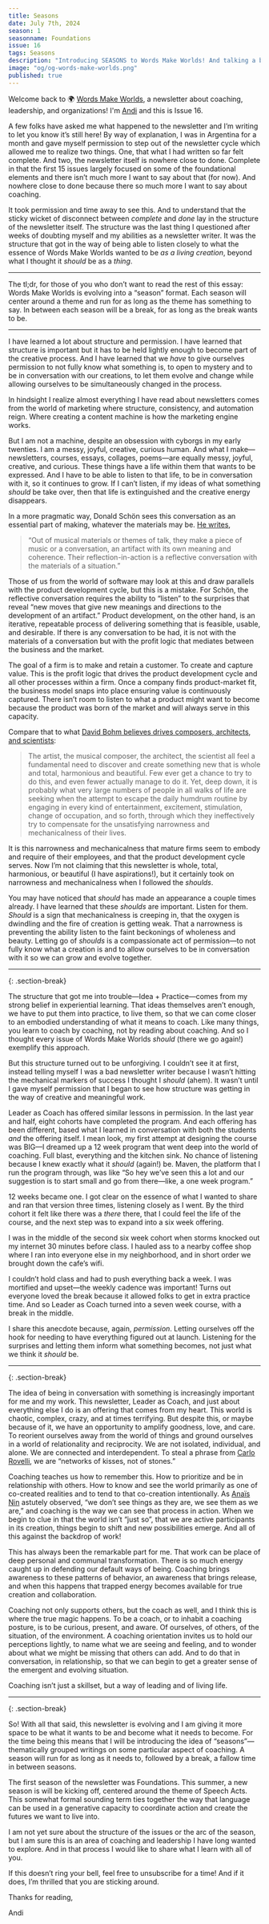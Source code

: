 ```yaml
---
title: Seasons
date: July 7th, 2024
season: 1
seasonname: Foundations
issue: 16
tags: Seasons
description: "Introducing SEASONS to Words Make Worlds! And talking a bit about structure, permission, and meaning."
image: "og/og-words-make-worlds.png"
published: true
---
```


Welcome back to 🌍 [Words Make Worlds](https://methodandmatter.com/words-make-worlds), a newsletter about coaching, leadership, and organizations! I'm [Andi](https://methodandmatter.com/about) and this is Issue 16.

A few folks have asked me what happened to the newsletter and I’m writing to let you know it’s still here! By way of explanation, I was in Argentina for a month and gave myself permission to step out of the newsletter cycle which allowed me to realize two things. One, that what I had written so far felt complete. And two, the newsletter itself is nowhere close to done. Complete in that the first 15 issues largely focused on some of the foundational elements and there isn’t much more I want to say about that (for now). And nowhere close to done because there so much more I want to say about coaching.

It took permission and time away to see this. And to understand that the sticky wicket of disconnect between _complete_ and _done_ lay in the structure of the newsletter itself. The structure was the last thing I questioned after weeks of doubting myself and my abilities as a newsletter writer. It was the structure that got in the way of being able to listen closely to what the essence of Words Make Worlds wanted to be _as a living creation_, beyond what I thought it _should_ be as a _thing_.   

---

The tl;dr, for those of you who don’t want to read the rest of this essay: Words Make Worlds is evolving into a “season” format. Each season will center around a theme and run for as long as the theme has something to say. In between each season will be a break, for as long as the break wants to be.

---

I have learned a lot about structure and permission. I have learned that structure is important but it has to be held lightly enough to become part of the creative process. And I have learned that we _have_ to give ourselves permission to not fully know what something is, to open to mystery and to be in conversation with our creations, to let them evolve and change while allowing ourselves to be simultaneously changed in the process.

In hindsight I realize almost everything I have read about newsletters comes from the world of marketing where structure, consistency, and automation reign. Where creating a content machine is how the marketing engine works.   

But I am not a machine, despite an obsession with cyborgs in my early twenties. I am a messy, joyful, creative, curious human. And what I make&mdash;newsletters, courses, essays, collages, poems&mdash;are equally messy, joyful, creative, and curious. These things have a life within them that wants to be expressed. And I have to be able to listen to that life, to be in conversation with it, so it continues to grow. If I can’t listen, if my ideas of what something _should_ be take over, then that life is extinguished and the creative energy disappears.

In a more pragmatic way, Donald Schön sees this conversation as an essential part of making, whatever the materials may be. [He writes](https://www.amazon.com/Educating-Reflective-Practitioner-Teaching-Professions/dp/1555422209),

> “Out of musical materials or themes of talk, they make a piece of music or a conversation, an artifact with its own meaning and coherence. Their reflection-in-action is a reflective conversation with the materials of a situation.”

Those of us from the world of software may look at this and draw parallels with the product development cycle, but this is a mistake. For Schön, the reflective conversation requires the ability to “listen” to the surprises that reveal “new moves that give new meanings and directions to the development of an artifact.” Product development, on the other hand, is an iterative, repeatable process of delivering something that is feasible, usable, and desirable. If there is any conversation to be had, it is not with the materials of a conversation but with the profit logic that mediates between the business and the market.

The goal of a firm is to make and retain a customer. To create and capture value. This is the profit logic that drives the product development cycle and all other processes within a firm. Once a company finds product-market fit, the business model snaps into place ensuring value is continuously captured. There isn’t room to listen to what a product might want to become because the product was born of the market and will always serve in this capacity.

Compare that to what [David Bohm believes drives composers, architects, and scientists](https://www.amazon.com/Creativity-Routledge-Classics-75/dp/0415336406):

> The artist, the musical composer, the architect, the scientist all feel a fundamental need to discover and create something new that is whole and total, harmonious and beautiful. Few ever get a chance to try to do this, and even fewer actually manage to do it. Yet, deep down, it is probably what very large numbers of people in all walks of life are seeking when the attempt to escape the daily humdrum routine by engaging in every kind of entertainment, excitement, stimulation, change of occupation, and so forth, through which they ineffectively try to compensate for the unsatisfying narrowness and mechanicalness of their lives.

It is this narrowness and mechanicalness that mature firms seem to embody and require of their employees, and that the product development cycle serves. Now I’m not claiming that this newsletter is whole, total, harmonious, or beautiful (I have aspirations!), but it certainly took on narrowness and mechanicalness when I followed the _shoulds_.

You may have noticed that _should_ has made an appearance a couple times already. I have learned that these _shoulds_ are important. Listen for them. _Should_ is a sign that mechanicalness is creeping in, that the oxygen is dwindling and the fire of creation is getting weak. That a narrowness is preventing the ability listen to the faint beckonings of wholeness and beauty. Letting go of _shoulds_ is a compassionate act of permission&mdash;to not fully know what a creation is and to allow ourselves to be in conversation with it so we can grow and evolve together.

---
{: .section-break}

The structure that got me into trouble&mdash;Idea + Practice&mdash;comes from my strong belief in experiential learning. That ideas themselves aren’t enough, we have to put them into practice, to live them, so that we can come closer to an embodied understanding of what it means to coach. Like many things, you learn to coach by coaching, not by reading about coaching. And so I thought every issue of Words Make Worlds _should_ (there we go again!) exemplify this approach.

But this structure turned out to be unforgiving.  I couldn’t see it at first, instead telling myself I was a bad newsletter writer because I wasn’t hitting the mechanical markers of success I thought I _should_ (ahem). It wasn’t until I gave myself permission that I began to see how structure was getting in the way of creative and meaningful work.

Leader as Coach has offered similar lessons in permission. In the last year and half, eight cohorts have completed the program. And each offering has been different, based what I learned in conversation with both the students _and_ the offering itself. I mean look, my first attempt at designing the course was BIG&mdash;I dreamed up a 12 week program that went deep into the world of coaching. Full blast, everything and the kitchen sink. No chance of listening because I knew exactly what it _should_ (again!) be. Maven, the platform that I run the program through, was like “So hey we’ve seen this a lot and our suggestion is to start small and go from there&mdash;like, a one week program.”

12 weeks became one. I got clear on the essence of what I wanted to share and ran that version three times, listening closely as I went. By the third cohort it felt like there was a _there_ there, that I could feel the life of the course, and the next step was to expand into a six week offering.

I was in the middle of the second six week cohort when storms knocked out my internet 30 minutes before class. I hauled ass to a nearby coffee shop where I ran into everyone else in my neighborhood, and in short order we brought down the cafe’s wifi.  

I couldn’t hold class and had to push everything back a week. I was mortified and upset&mdash;the weekly cadence was important! Turns out everyone loved the break because it allowed folks to get in extra practice time. And so Leader as Coach turned into a seven week course, with a break in the middle.

I share this anecdote because, again, _permission_. Letting ourselves off the hook for needing to have everything figured out at launch. Listening for the surprises and letting them inform what something becomes, not just what we think it _should_ be.  

----
{: .section-break}

The idea of being in conversation with something is increasingly important for me and my work. This newsletter, Leader as Coach, and just about everything else I do is an offering that comes from my heart. This world is chaotic, complex, crazy, and at times terrifying. But despite this, or maybe because of it, we have an opportunity to amplify goodness, love, and care. To reorient ourselves away from the world of things and ground ourselves in a world of relationality and reciprocity. We are not isolated, individual, and alone. We are connected and interdependent. To steal a phrase from [Carlo Rovelli](#),  we are “networks of kisses, not of stones.”

Coaching teaches us how to remember this. How to prioritize and be in relationship with others. How to know and see the world primarily as one of co-created realities and to tend to that co-creation intentionally. As [Anaïs Nin](https://www.amazon.com/Seduction-Minotaur-Authoritative-Anais-Nin-ebook/dp/B003H9LJWO/ref=sr_1_1?crid=23DFD9X44OSGK&dib=eyJ2IjoiMSJ9.KsKsYbKzDxpXb7fetc2RvAantQM3KgufydooE5GIORZiYEQi4QRudhyDftHMaPMr68_ggXwdO59pi0oEd43Dxlq3rZD_ZmE3d2i6qiDT71Iomdo5Elnn2O3RULW4GPCCss164rFlOw9eZhOXIzlUGiHQeibg26ETJwYSbayfGsx2Z-fxBetWTrxBl-w72g0SkeCOo2JD-Z_FRD2tNfd6LzmXUt9Yf-1m_y1HeQA7ZNunS1VhTysaRScgJtabCHECb8BRhLIw_ioh5OHK4XGaPwo9Mp3pL-JrdFX1vqQxIlo.n9ybpoKedTQ7lhUm0C2AnKb5SUnfwg2H9Z9db3EIW_0&dib_tag=se&keywords=seduction+of+the+minotaur&qid=1720296681&sprefix=seduction+of+the+mi%2Caps%2C169&sr=8-1) astutely observed, “we don’t see things as they are, we see them as we are,” and coaching is the way we can see that process in action. When we begin to clue in that the world isn’t “just so”, that we are active participants in its creation, things begin to shift and new possibilities emerge. And all of this against the backdrop of work!

This has always been the remarkable part for me. That work can be place of deep personal and communal transformation. There is so much energy caught up in defending our default ways of being. Coaching brings awareness to these patterns of behavior, an awareness that brings release, and when this happens that trapped energy becomes available for true creation and collaboration.

Coaching not only supports others, but the coach as well, and I think this is where the true magic happens. To be a coach, or to inhabit a coaching posture, is to be curious, present, and aware. Of ourselves, of others, of the situation, of the environment. A coaching orientation invites us to hold our perceptions lightly, to name what we are seeing and feeling, and to wonder about what we might be missing that others can add. And to do that in conversation, in relationship, so that we can begin to get a greater sense of the emergent and evolving situation.  

Coaching isn’t just a skillset, but a way of leading and of living life.

----
{: .section-break}

So! With all that said, this newsletter is evolving and I am giving it more space to be what it wants to be and become what it needs to become. For the time being this means that I will be introducing the idea of “seasons”&mdash;thematically grouped writings on some particular aspect of coaching. A season will run for as long as it needs to, followed by a break, a fallow time in between seasons.

The first season of the newsletter was Foundations. This summer, a new season is will be kicking off, centered around the theme of Speech Acts. This somewhat formal sounding term ties together the way that language can be used in a generative capacity to coordinate action and create the futures we want to live into.

I am not yet sure about the structure of the issues or the arc of the season, but I am sure this is an area of coaching and leadership I have long wanted to explore. And in that process I would like to share what I learn with all of you.

If this doesn’t ring your bell, feel free to unsubscribe for a time! And if it does, I’m thrilled that you are sticking around.

Thanks for reading,

Andi
